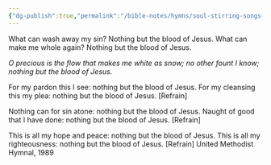 ```yaml
---
{"dg-publish":true,"permalink":"/bible-notes/hymns/soul-stirring-songs-and-hymns/nothing-but-the-blood/","title":"Nothing but the Blood"}
---
```



What can wash away my sin?
Nothing but the blood of Jesus.
What can make me whole again?
Nothing but the blood of Jesus.

*O precious is the flow
that makes me white as snow;
no other fount I know;
nothing but the blood of Jesus.*

For my pardon this I see:
nothing but the blood of Jesus.
For my cleansing this my plea:
nothing but the blood of Jesus. [Refrain]

Nothing can for sin atone:
nothing but the blood of Jesus.
Naught of good that I have done:
nothing but the blood of Jesus. [Refrain]

This is all my hope and peace:
nothing but the blood of Jesus.
This is all my righteousness:
nothing but the blood of Jesus. [Refrain]
United Methodist Hymnal, 1989